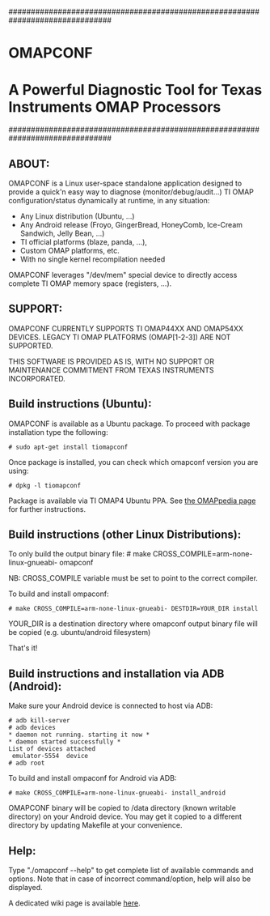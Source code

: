 ###############################################################################
#                                                                             #
#                                  OMAPCONF                                   #
#                                                                             #
#      A Powerful Diagnostic Tool for Texas Instruments OMAP Processors       #
###############################################################################



ABOUT:
------

OMAPCONF is a Linux user-space standalone application designed to provide a
quick'n easy way to diagnose (monitor/debug/audit...) TI OMAP configuration/status
dynamically at runtime, in any situation:
 * Any Linux distribution (Ubuntu, ...)
 * Any Android release (Froyo, GingerBread, HoneyComb, Ice-Cream Sandwich, Jelly Bean, ...)
 * TI official platforms (blaze, panda, ...),
 * Custom OMAP platforms, etc.
 * With no single kernel recompilation needed

OMAPCONF leverages "/dev/mem" special device to directly access complete
TI OMAP memory space (registers, ...).



SUPPORT:
--------

OMAPCONF CURRENTLY SUPPORTS TI OMAP44XX AND OMAP54XX DEVICES.
LEGACY TI OMAP PLATFORMS (OMAP[1-2-3]) ARE NOT SUPPORTED.

THIS SOFTWARE IS PROVIDED AS IS, WITH NO SUPPORT OR MAINTENANCE COMMITMENT FROM
TEXAS INSTRUMENTS INCORPORATED.



Build instructions (Ubuntu):
----------------------------

OMAPCONF is available as a Ubuntu package.
To proceed with package installation type the following:

	# sudo apt-get install tiomapconf

Once package is installed, you can check which omapconf version you are using:

	# dpkg -l tiomapconf

Package is available via TI OMAP4 Ubuntu PPA.
See [the OMAPpedia page](http://www.omappedia.org/wiki/PandaBoard_Ubuntu_PPA "Your mouse is hovering over this link") for further instructions.



Build instructions (other Linux Distributions):
-----------------------------------------------
To only build the output binary file:
	# make CROSS_COMPILE=arm-none-linux-gnueabi- omapconf

NB: CROSS_COMPILE variable must be set to point to the correct compiler.

To build and install ompaconf:

	# make CROSS_COMPILE=arm-none-linux-gnueabi- DESTDIR=YOUR_DIR install

YOUR_DIR is a destination directory where omapconf output binary file will be
copied (e.g. ubuntu/android filesystem)

That's it!



Build instructions and installation via ADB (Android):
------------------------------------------------------
Make sure your Android device is connected to host via ADB:

	# adb kill-server
	# adb devices
	* daemon not running. starting it now *
	* daemon started successfully *
	List of devices attached
	 emulator-5554	device
	# adb root

To build and install ompaconf for Android via ADB:

	# make CROSS_COMPILE=arm-none-linux-gnueabi- install_android

OMAPCONF binary will be copied to /data directory (known writable directory)
on your Android device. You may get it copied to a different directory by
updating Makefile at your convenience.



Help:
-----

Type "./omapconf --help" to get complete list of available commands and options.
Note that in case of incorrect command/option, help will also be displayed.

A dedicated wiki page is available [here](https://github.com/omapconf/omapconf/wiki "Github Wiki").
